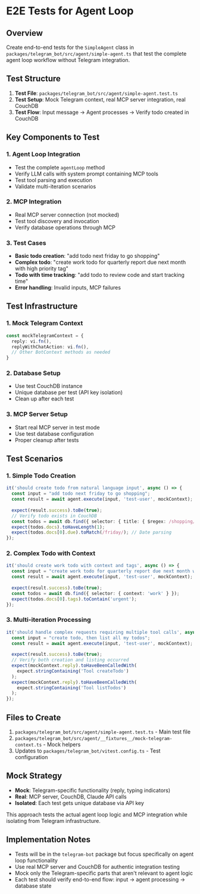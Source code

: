 # E2E Tests for Agent Loop

## Overview
Create end-to-end tests for the `SimpleAgent` class in `packages/telegram_bot/src/agent/simple-agent.ts` that test the complete agent loop workflow without Telegram integration.

## Test Structure
1. **Test File**: `packages/telegram_bot/src/agent/simple-agent.test.ts`
2. **Test Setup**: Mock Telegram context, real MCP server integration, real CouchDB
3. **Test Flow**: Input message → Agent processes → Verify todo created in CouchDB

## Key Components to Test

### 1. Agent Loop Integration
- Test the complete `agentLoop` method
- Verify LLM calls with system prompt containing MCP tools
- Test tool parsing and execution
- Validate multi-iteration scenarios

### 2. MCP Integration
- Real MCP server connection (not mocked)
- Test tool discovery and invocation
- Verify database operations through MCP

### 3. Test Cases
- **Basic todo creation**: "add todo next friday to go shopping"
- **Complex todo**: "create work todo for quarterly report due next month with high priority tag"
- **Todo with time tracking**: "add todo to review code and start tracking time"
- **Error handling**: Invalid inputs, MCP failures

## Test Infrastructure

### 1. Mock Telegram Context
```typescript
const mockTelegramContext = {
  reply: vi.fn(),
  replyWithChatAction: vi.fn(),
  // Other BotContext methods as needed
}
```

### 2. Database Setup
- Use test CouchDB instance
- Unique database per test (API key isolation)
- Clean up after each test

### 3. MCP Server Setup
- Start real MCP server in test mode
- Use test database configuration
- Proper cleanup after tests

## Test Scenarios

### 1. Simple Todo Creation
```typescript
it('should create todo from natural language input', async () => {
  const input = "add todo next friday to go shopping";
  const result = await agent.execute(input, 'test-user', mockContext);
  
  expect(result.success).toBe(true);
  // Verify todo exists in CouchDB
  const todos = await db.find({ selector: { title: { $regex: /shopping/ } } });
  expect(todos.docs).toHaveLength(1);
  expect(todos.docs[0].due).toMatch(/friday/); // Date parsing
});
```

### 2. Complex Todo with Context
```typescript
it('should create work todo with context and tags', async () => {
  const input = "create work todo for quarterly report due next month with urgent tag";
  const result = await agent.execute(input, 'test-user', mockContext);
  
  expect(result.success).toBe(true);
  const todos = await db.find({ selector: { context: 'work' } });
  expect(todos.docs[0].tags).toContain('urgent');
});
```

### 3. Multi-iteration Processing
```typescript
it('should handle complex requests requiring multiple tool calls', async () => {
  const input = "create todo, then list all my todos";
  const result = await agent.execute(input, 'test-user', mockContext);
  
  expect(result.success).toBe(true);
  // Verify both creation and listing occurred
  expect(mockContext.reply).toHaveBeenCalledWith(
    expect.stringContaining('Tool createTodo')
  );
  expect(mockContext.reply).toHaveBeenCalledWith(
    expect.stringContaining('Tool listTodos')
  );
});
```

## Files to Create
1. `packages/telegram_bot/src/agent/simple-agent.test.ts` - Main test file
2. `packages/telegram_bot/src/agent/__fixtures__/mock-telegram-context.ts` - Mock helpers
3. Updates to `packages/telegram_bot/vitest.config.ts` - Test configuration

## Mock Strategy
- **Mock**: Telegram-specific functionality (reply, typing indicators)
- **Real**: MCP server, CouchDB, Claude API calls
- **Isolated**: Each test gets unique database via API key

This approach tests the actual agent loop logic and MCP integration while isolating from Telegram infrastructure.

## Implementation Notes
- Tests will be in the `telegram-bot` package but focus specifically on agent loop functionality
- Use real MCP server and CouchDB for authentic integration testing
- Mock only the Telegram-specific parts that aren't relevant to agent logic
- Each test should verify end-to-end flow: input → agent processing → database state